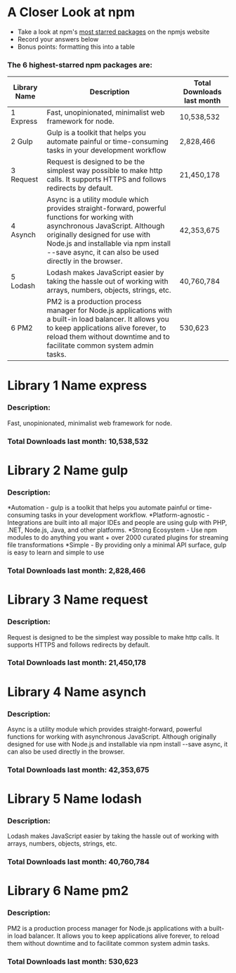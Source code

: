 # A Closer Look at npm
- Take a look at npm's [most starred packages](https://www.npmjs.com/browse/star) on the npmjs website
- Record your answers below
- Bonus points: formatting this into a table

### The 6 highest-starred npm packages are:


Library Name | Description | Total Downloads last month
--- | --- | ---
1 Express | Fast, unopinionated, minimalist web framework for node. | 10,538,532
2 Gulp | Gulp is a toolkit that helps you automate painful or time-consuming tasks in your development workflow | 2,828,466
3 Request | Request is designed to be the simplest way possible to make http calls. It supports HTTPS and follows redirects by default. | 21,450,178
4 Asynch | Async is a utility module which provides straight-forward, powerful functions for working with asynchronous JavaScript. Although originally designed for use with Node.js and installable via npm install --save async, it can also be used directly in the browser. | 42,353,675
5 Lodash | Lodash makes JavaScript easier by taking the hassle out of working with arrays, numbers, objects, strings, etc. | 40,760,784
6 PM2 | PM2 is a production process manager for Node.js applications with a built-in load balancer. It allows you to keep applications alive forever, to reload them without downtime and to facilitate common system admin tasks. | 530,623



# Library 1 Name express

### Description:
Fast, unopinionated, minimalist web framework for node.

### Total Downloads last month: 10,538,532

# Library 2 Name gulp

### Description:
*Automation - gulp is a toolkit that helps you automate painful or time-consuming tasks in your development workflow.
*Platform-agnostic - Integrations are built into all major IDEs and people are using gulp with PHP, .NET, Node.js, Java, and other platforms.
*Strong Ecosystem - Use npm modules to do anything you want + over 2000 curated plugins for streaming file transformations
*Simple - By providing only a minimal API surface, gulp is easy to learn and simple to use

### Total Downloads last month: 2,828,466

# Library 3 Name request

### Description:
Request is designed to be the simplest way possible to make http calls. It supports HTTPS and follows redirects by default.

### Total Downloads last month: 21,450,178

# Library 4 Name asynch

### Description:
Async is a utility module which provides straight-forward, powerful functions for working with asynchronous JavaScript. Although originally designed for use with Node.js and installable via npm install --save async, it can also be used directly in the browser.

### Total Downloads last month: 42,353,675

# Library 5 Name lodash

### Description:
Lodash makes JavaScript easier by taking the hassle out of working with arrays, numbers, objects, strings, etc.

### Total Downloads last month: 40,760,784

# Library 6 Name pm2

### Description:
PM2 is a production process manager for Node.js applications with a built-in load balancer. It allows you to keep applications alive forever, to reload them without downtime and to facilitate common system admin tasks.

### Total Downloads last month: 530,623